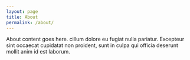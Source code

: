 ```yaml
---
layout: page
title: About
permalink: /about/
---
```


About content goes here.
cillum dolore eu fugiat nulla pariatur. Excepteur sint occaecat cupidatat non
proident, sunt in culpa qui officia deserunt mollit anim id est laborum.
